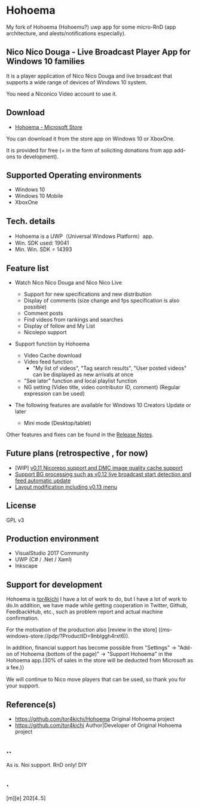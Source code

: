 # Hohoema
My fork of Hohoema (Hohoemu?) uwp app for some micro-RnD (app architecture,  and alests/notifications especially).

## Nico Nico Douga - Live Broadcast Player App for Windows 10 families

It is a player application of Nico Nico Douga and live broadcast that supports a wide range of devices of Windows 10 system.

You need a Niconico Video account to use it.

## Download

- [Hohoema - Microsoft Store](https://www.microsoft.com/ja-jp/store/p/hohoema/9nblggh4rxt6)

You can download it from the store app on Windows 10 or XboxOne.

It is provided for free (+ in the form of soliciting donations from app add-ons to development).


## Supported Operating environments 
* Windows 10
* Windows 10 Mobile
* XboxOne

## Tech. details
- Hohoema is a UWP（Universal Windows Platform）app.
- Win. SDK used: 19041
- Min. Win. SDK = 14393

## Feature list

* Watch Nico Nico Douga and Nico Nico Live
  * Support for new specifications and new distribution
  * Display of comments (size change and fps specification is also possible)
  * Comment posts
  * Find videos from rankings and searches
  * Display of follow and My List
  * Nicolepo support

* Support function by Hohoema
  * Video Cache download
  * Video feed function
    * "My list of videos", "Tag search results", "User posted videos" can be displayed as new arrivals at once
  * "See later" function and local playlist function
  * NG setting (Video title, video contributor ID, comment) (Regular expression can be used)

* The following features are available for Windows 10 Creators Update or later
  * Mini mode (Desktop/tablet)


Other features and fixes can be found in the [Release Notes](https://github.com/tor4kichi/Hohoema/wiki/%E3%83%AA%E3%83%AA%E3%83%BC%E3%82%B9%E3%83%8E%E3%83%BC%E3%83%88).

## Future plans (retrospective , for now)

* [WIP] [v0.11 Nicorepo support and DMC image quality cache support](https://github.com/tor4kichi/Hohoema/milestone/17)
* [Support BG processing such as v0.12 live broadcast start detection and feed automatic update](https://github.com/tor4kichi/Hohoema/milestone/4)
* [Layout modification including v0.13 menu](https://github.com/tor4kichi/Hohoema/milestone/18)


## License

GPL v3

## Production environment

* VisualStudio 2017 Community
* UWP (C# / .Net / Xaml)
* Inkscape


## Support for development

Hohoema is [tor4kichi](https://twitter.com/tor4kichi) I have a lot of work to do, but I have a lot of work to do.In addition, we have made while getting cooperation in Twitter, Github, FeedbackHub, etc., such as problem report and actual machine confirmation.

For the motivation of the production also [review in the store] ((ms-windows-store://pdp/?ProductID=9nblggh4rxt6)).

In addition, financial support has become possible from "Settings" → "Add-on of Hohoema (bottom of the page)" → "Support Hohoema" in the Hohoema app.(30% of sales in the store will be deducted from Microsoft as a fee.)）

We will continue to Nico move players that can be used, so thank you for your support.

## Reference(s)
- https://github.com/tor4kichi/Hohoema Original Hohoema project 
- https://github.com/tor4kichi Author|Developer of Original Hohoema project

## ..
As is. Noi support. RnD only! DIY

## .
[m][e] 202[4..5]